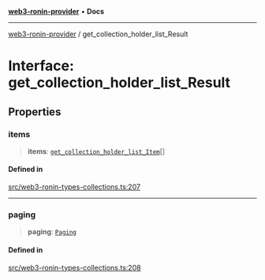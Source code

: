 [**web3-ronin-provider**](../README.md) • **Docs**

***

[web3-ronin-provider](../globals.md) / get\_collection\_holder\_list\_Result

# Interface: get\_collection\_holder\_list\_Result

## Properties

### items

> **items**: [`get_collection_holder_list_Item`](get_collection_holder_list_Item.md)[]

#### Defined in

[src/web3-ronin-types-collections.ts:207](https://github.com/chuacw/web3-ronin-provider/blob/3fc214e27766815592deb24c85c0a23477593bed/src/web3-ronin-types-collections.ts#L207)

***

### paging

> **paging**: [`Paging`](Paging.md)

#### Defined in

[src/web3-ronin-types-collections.ts:208](https://github.com/chuacw/web3-ronin-provider/blob/3fc214e27766815592deb24c85c0a23477593bed/src/web3-ronin-types-collections.ts#L208)
